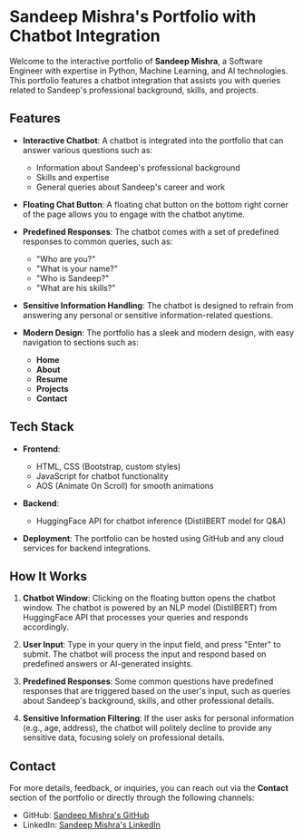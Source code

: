 # Sandeep Mishra's Portfolio with Chatbot Integration

Welcome to the interactive portfolio of **Sandeep Mishra**, a Software Engineer with expertise in Python, Machine Learning, and AI technologies. This portfolio features a chatbot integration that assists you with queries related to Sandeep's professional background, skills, and projects.

## Features

- **Interactive Chatbot**: A chatbot is integrated into the portfolio that can answer various questions such as:
  - Information about Sandeep's professional background
  - Skills and expertise
  - General queries about Sandeep's career and work

- **Floating Chat Button**: A floating chat button on the bottom right corner of the page allows you to engage with the chatbot anytime.

- **Predefined Responses**: The chatbot comes with a set of predefined responses to common queries, such as:
  - "Who are you?"
  - "What is your name?"
  - "Who is Sandeep?"
  - "What are his skills?"

- **Sensitive Information Handling**: The chatbot is designed to refrain from answering any personal or sensitive information-related questions.

- **Modern Design**: The portfolio has a sleek and modern design, with easy navigation to sections such as:
  - **Home**
  - **About**
  - **Resume**
  - **Projects**
  - **Contact**

## Tech Stack

- **Frontend**: 
  - HTML, CSS (Bootstrap, custom styles)
  - JavaScript for chatbot functionality
  - AOS (Animate On Scroll) for smooth animations

- **Backend**:
  - HuggingFace API for chatbot inference (DistilBERT model for Q&A)
  
- **Deployment**: The portfolio can be hosted using GitHub and any cloud services for backend integrations.

## How It Works

1. **Chatbot Window**: Clicking on the floating button opens the chatbot window. The chatbot is powered by an NLP model (DistilBERT) from HuggingFace API that processes your queries and responds accordingly.

2. **User Input**: Type in your query in the input field, and press "Enter" to submit. The chatbot will process the input and respond based on predefined answers or AI-generated insights.

3. **Predefined Responses**: Some common questions have predefined responses that are triggered based on the user's input, such as queries about Sandeep's background, skills, and other professional details.

4. **Sensitive Information Filtering**: If the user asks for personal information (e.g., age, address), the chatbot will politely decline to provide any sensitive data, focusing solely on professional details.

## Contact

For more details, feedback, or inquiries, you can reach out via the **Contact** section of the portfolio or directly through the following channels:

- GitHub: [Sandeep Mishra's GitHub](https://github.com/Sandmish123)
- LinkedIn: [Sandeep Mishra's LinkedIn](https://www.linkedin.com/in/sandeep-mishra-298bb5219)

